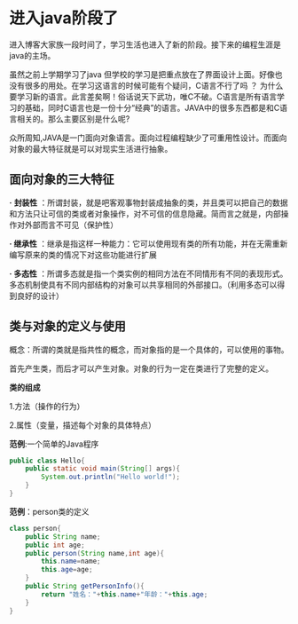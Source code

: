 # 进入java阶段了

进入博客大家族一段时间了，学习生活也进入了新的阶段。接下来的编程生涯是java的主场。

虽然之前上学期学习了java 但学校的学习是把重点放在了界面设计上面。好像也没有很多的用处。在学习这语言的时候可能有个疑问，C语言不行了吗 ？ 为什么要学习新的语言。此言差矣啊！俗话说天下武功，唯C不破。C语言是所有语言学习的基础，同时C语言也是一份十分“经典”的语言。JAVA中的很多东西都是和C语言相关的。那么主要区别是什么呢?

众所周知,JAVA是一门面向对象语言。面向过程编程缺少了可重用性设计。而面向对象的最大特征就是可以对现实生活进行抽象。

## 面向对象的三大特征

**·**  **封装性** ：所谓封装，就是吧客观事物封装成抽象的类，并且类可以把自己的数据和方法只让可信的类或者对象操作，对不可信的信息隐藏。简而言之就是，内部操作对外部而言不可见（保护性）

**·  继承性** ：继承是指这样一种能力：它可以使用现有类的所有功能，并在无需重新编写原来的类的情况下对这些功能进行扩展

**·  多态性** ：所谓多态就是指一个类实例的相同方法在不同情形有不同的表现形式。多态机制使具有不同内部结构的对象可以共享相同的外部接口。（利用多态可以得到良好的设计）



## 类与对象的定义与使用

概念：所谓的类就是指共性的概念，而对象指的是一个具体的，可以使用的事物。

首先产生类，而后才可以产生对象。对象的行为一定在类进行了完整的定义。

**类的组成**

1.方法（操作的行为）

2.属性（变量，描述每个对象的具体特点）

**范例**:一个简单的Java程序

```java
public class Hello{
    public static void main(String[] args){
        System.out.println("Hello world!");
    }
}
```



**范例**：person类的定义

```java
class person{
    public String name;
    public int age;
    public person(String name,int age){
        this.name=name;
        this.age=age;
    }
    public String getPersonInfo(){
        return "姓名："+this.name+"年龄："+this.age;
    }
}
```

